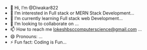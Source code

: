 - 👋 Hi, I’m @Diwakar822
- 👀 I’m interested in Full stack or MERN Stack Development...
- 🌱 I’m currently learning Full stack web Development...
- 💞️ I’m looking to collaborate on ...
- 📫 How to reach me lokeshbsccomputerscience@gmail.com ...
- 😄 Pronouns: ...
- ⚡ Fun fact: Coding is Fun...

<!---
Diwakar822/Diwakar822 is a ✨ special ✨ repository because its `README.md` (this file) appears on your GitHub profile.
You can click the Preview link to take a look at your changes.
--->

